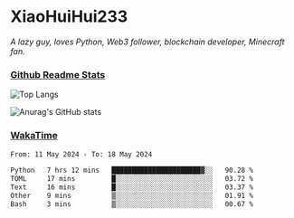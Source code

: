 # XiaoHuiHui233

*A lazy guy, loves Python, Web3 follower, blockchain developer, Minecraft fan.*

### [Github Readme Stats](https://github.com/anuraghazra/github-readme-stats)

![Top Langs](https://github-readme-stats.vercel.app/api/top-langs/?username=XiaoHuiHui233&layout=compact&theme=github_dark)

![Anurag's GitHub stats](https://github-readme-stats.vercel.app/api?username=XiaoHuiHui233&show_icons=true&theme=github_dark)

### [WakaTime](https://wakatime.com)

<!--START_SECTION:waka-->

```txt
From: 11 May 2024 - To: 18 May 2024

Python   7 hrs 12 mins   ██████████████████████▓░░   90.28 %
TOML     17 mins         █░░░░░░░░░░░░░░░░░░░░░░░░   03.72 %
Text     16 mins         █░░░░░░░░░░░░░░░░░░░░░░░░   03.37 %
Other    9 mins          ▒░░░░░░░░░░░░░░░░░░░░░░░░   01.91 %
Bash     3 mins          ▒░░░░░░░░░░░░░░░░░░░░░░░░   00.67 %
```

<!--END_SECTION:waka-->

